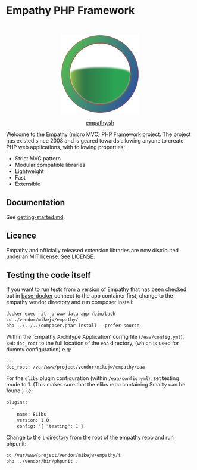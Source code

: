  

Empathy PHP Framework
===

<p>&nbsp;</p>
<p align="center">
   <img width="210" height="209" src="https://raw.githubusercontent.com/mikejw/empathy/master/eaa/public_html/img/empathy.png" alt="Empathy logo" />
</p>
<p align="center"><a href="https://empathy.sh" target="_blank">empathy.sh</a></p>

Welcome to the Empathy (micro MVC) PHP Framework project.
The project has existed since 2008 and is geared towards allowing anyone
to create PHP web applications, with following properties:

- Strict MVC pattern
- Modular compatible libraries
- Lightweight
- Fast
- Extensible

Documentation
---
See [getting-started.md](./docs/getting-started.md).


Licence
---
Empathy and officially released extension libraries are now distributed under an
MIT license.  See [LICENSE](./LICENSE).


Testing the code itself
---

If you want to run tests from a version of Empathy that has been checked out in [base-docker](/docs/base-docker/)
connect to the app container first, change to the empathy vendor directory and run composer install:

<pre><code class="language-bash">docker exec -it -u www-data app /bin/bash
cd ./vendor/mikejw/empathy/
php ../../../composer.phar install --prefer-source
</code></pre>

Within the 'Empathy Architype Application' config file (`/eaa/config.yml`), set: `doc_root` to
the full location of the `eaa` directory, (which is used for dummy configuration) e.g:

<pre><code class="language-yaml">---
doc_root: /var/www/project/vendor/mikejw/empathy/eaa
</code></pre>

For the `elibs` plugin configuration (within `/eaa/config.yml`), set testing mode to 1. (This makes sure
that the elibs repo containing Smarty can be found.) i.e:

<pre><code class="language-yaml">plugins:
  -
    name: ELibs
    version: 1.0
    config: '{ "testing": 1 }'
</code></pre>

Change to the `t` directory from the root of the empathy repo and run phpunit:

<pre><code class="language-bash">cd /var/www/project/vendor/mikejw/empathy/t
php ../vendor/bin/phpunit .
</code></pre>



